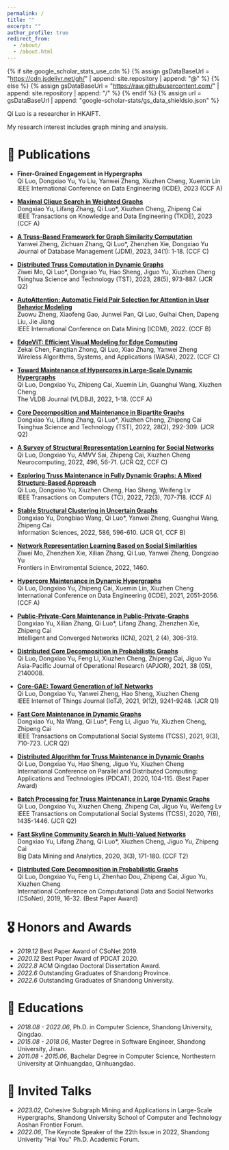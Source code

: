 ```yaml
---
permalink: /
title: ""
excerpt: ""
author_profile: true
redirect_from: 
  - /about/
  - /about.html
---
```


{% if site.google_scholar_stats_use_cdn %}
{% assign gsDataBaseUrl = "https://cdn.jsdelivr.net/gh/" | append: site.repository | append: "@" %}
{% else %}
{% assign gsDataBaseUrl = "https://raw.githubusercontent.com/" | append: site.repository | append: "/" %}
{% endif %}
{% assign url = gsDataBaseUrl | append: "google-scholar-stats/gs_data_shieldsio.json" %}

<span class='anchor' id='about-me'></span>

Qi Luo is a researcher in HKAIFT. 
<!-- and a postdoc of City University of Hongkong -->

My research interest includes graph mining and analysis.

<!-- <a href='https://scholar.google.com/citations?user=glQeJ0sAAAAJ'><img src="https://img.shields.io/endpoint?url={{ url | url_encode }}&logo=Google%20Scholar&labelColor=f6f6f6&color=9cf&style=flat&label=citations"></a>. -->


<!-- # 🔥 News
- *2022.02*: &nbsp;🎉🎉 Lorem ipsum dolor sit amet, consectetur adipiscing elit. Vivamus ornare aliquet ipsum, ac tempus justo dapibus sit amet. 
- *2022.02*: &nbsp;🎉🎉 Lorem ipsum dolor sit amet, consectetur adipiscing elit. Vivamus ornare aliquet ipsum, ac tempus justo dapibus sit amet.  -->

<!-- # 🔮 Projects

<div class='paper-box'><div class='paper-box-image'><div><div class="badge">CVPR 2016</div><img src='images/500x300.png' alt="sym" width="100%"></div></div>
<div class='paper-box-text' markdown="1">

[Deep Residual Learning for Image Recognition](https://openaccess.thecvf.com/content_cvpr_2016/papers/He_Deep_Residual_Learning_CVPR_2016_paper.pdf)

**Kaiming He**, Xiangyu Zhang, Shaoqing Ren, Jian Sun

[**Project**](https://scholar.google.com/citations?view_op=view_citation&hl=zh-CN&user=DhtAFkwAAAAJ&citation_for_view=DhtAFkwAAAAJ:ALROH1vI_8AC) <strong><span class='show_paper_citations' data='DhtAFkwAAAAJ:ALROH1vI_8AC'></span></strong>
- Lorem ipsum dolor sit amet, consectetur adipiscing elit. Vivamus ornare aliquet ipsum, ac tempus justo dapibus sit amet. 
</div>
</div> -->


# 📝 Publications 


<!-- - [Lorem ipsum dolor sit amet, consectetur adipiscing elit. Vivamus ornare aliquet ipsum, ac tempus justo dapibus sit amet](https://github.com), A, B, C, **CVPR 2020** -->



- **Finer-Grained Engagement in Hypergraphs**         
	Qi Luo, Dongxiao Yu, Yu Liu, Yanwei Zheng, Xiuzhen Cheng, Xuemin Lin        
	IEEE International Conference on Data Engineering (ICDE), 2023 (CCF A)   

- [**Maximal Clique Search in Weighted Graphs**](https://ieeexplore.ieee.org/abstract/document/10025375)     
	Dongxiao Yu, Lifang Zhang, Qi Luo*, Xiuzhen Cheng, Zhipeng Cai        
	IEEE Transactions on Knowledge and Data Engineering (TKDE), 2023 (CCF A)
	
- [**A Truss-Based Framework for Graph Similarity Computation**](https://dl.acm.org/doi/abs/10.4018/JDM.322087)         
	Yanwei Zheng, Zichuan Zhang, Qi Luo*, Zhenzhen Xie, Dongxiao Yu        
	Journal of Database Management (JDM), 2023, 34(1): 1-18. (CCF C)  

- [**Distributed Truss Computation in Dynamic Graphs**](https://ieeexplore.ieee.org/abstract/document/10130042)                    
	Ziwei Mo, Qi Luo*, Dongxiao Yu, Hao Sheng, Jiguo Yu, Xiuzhen Cheng            
	Tsinghua Science and Technology (TST), 2023, 28(5), 973-887. (JCR Q2)  

- [**AutoAttention: Automatic Field Pair Selection for Attention in User Behavior Modeling**](https://ieeexplore.ieee.org/document/10027716)                    
	Zuowu Zheng, Xiaofeng Gao, Junwei Pan, Qi Luo, Guihai Chen, Dapeng Liu, Jie Jiang            
	IEEE International Conference on Data Mining (ICDM), 2022. (CCF B)  

- [**EdgeViT: Efficient Visual Modeling for Edge Computing**](https://link.springer.com/chapter/10.1007/978-3-031-19211-1_33)         
	Zekai Chen, Fangtian Zhong, Qi Luo, Xiao Zhang, Yanwei Zheng              
	Wireless Algorithms, Systems, and Applications (WASA), 2022. (CCF C)

- [**Toward Maintenance of Hypercores in Large-Scale Dynamic Hypergraphs**](https://link.springer.com/article/10.1007/s00778-022-00763-z)        
	Qi Luo, Dongxiao Yu, Zhipeng Cai, Xuemin Lin, Guanghui Wang, Xiuzhen Cheng      
	The VLDB Journal (VLDBJ), 2022, 1-18. (CCF A)

- [**Core Decomposition and Maintenance in Bipartite Graphs**](https://ieeexplore.ieee.org/document/9906055)     
	Dongxiao Yu, Lifang Zhang, Qi Luo*, Xiuzhen Cheng, Zhipeng Cai        
	Tsinghua Science and Technology (TST), 2022, 28(2), 292-309. (JCR Q2)

- [**A Survey of Structural Representation Learning for Social Networks**](https://www.sciencedirect.com/science/article/pii/S0925231222005240)       
	Qi Luo, Dongxiao Yu, AMVV Sai, Zhipeng Cai, Xiuzhen Cheng     
	Neurocomputing, 2022, 496, 56-71. (JCR Q2, CCF C)

- [**Exploring Truss Maintenance in Fully Dynamic Graphs: A Mixed Structure-Based Approach**](https://ieeexplore.ieee.org/document/9774034)     
	Qi Luo, Dongxiao Yu, Xiuzhen Cheng, Hao Sheng, Weifeng Lv      
	IEEE Transactions on Computers (TC), 2022, 72(3), 707-718. (CCF A)

- [**Stable Structural Clustering in Uncertain Graphs**](https://www.sciencedirect.com/science/article/pii/S0020025521012007)    
	Dongxiao Yu, Dongbiao Wang, Qi Luo*, Yanwei Zheng, Guanghui Wang, Zhipeng Cai      
	Information Sciences, 2022, 586, 596-610. (JCR Q1, CCF B)

- [**Network Representation Learning Based on Social Similarities**](https://www.frontiersin.org/articles/10.3389/fenvs.2022.974246/full)   
	Ziwei Mo, Zhenzhen Xie, Xilian Zhang,  Qi Luo, Yanwei Zheng, Dongxiao Yu      
	Frontiers in Enviromental Science, 2022, 1460.

- [**Hypercore Maintenance in Dynamic Hypergraphs**](https://ieeexplore.ieee.org/document/9458645)      
	Qi Luo, Dongxiao Yu, Zhipeng Cai, Xuemin Lin, Xiuzhen Cheng       
	International Conference on Data Engineering (ICDE), 2021, 2051-2056.  (CCF A)

- [**Public-Private-Core Maintenance in Public-Private-Graphs**](https://www.sciopen.com/article/10.23919/ICN.2021.0022)   
	Dongxiao Yu, Xilian Zhang, Qi Luo*, Lifang Zhang, Zhenzhen Xie, Zhipeng Cai       
	Intelligent and Converged Networks (ICN), 2021, 2 (4), 306-319.

- [**Distributed Core Decomposition in Probabilistic Graphs**](https://www.worldscientific.com/doi/10.1142/S021759592140008X)      
	Qi Luo, Dongxiao Yu, Feng Li, Xiuzhen Cheng, Zhipeng Cai, Jiguo Yu        
	Asia-Pacific Journal of Operational Research (APJOR), 2021, 38 (05), 2140008.

- [**Core-GAE: Toward Generation of IoT Networks**](https://ieeexplore.ieee.org/document/9446508)     
	Qi Luo, Dongxiao Yu, Yanwei Zheng, Hao Sheng, Xiuzhen Cheng        
	IEEE Internet of Things Journal (IoTJ), 2021, 9(12), 9241-9248. (JCR Q1)

- [**Fast Core Maintenance in Dynamic Graphs**](https://ieeexplore.ieee.org/document/9382789)    
	Dongxiao Yu, Na Wang, Qi Luo*, Feng Li, Jiguo Yu, Xiuzhen Cheng, Zhipeng Cai         
	IEEE Transactions on Computational Social Systems (TCSS), 2021, 9(3), 710-723. (JCR Q2)
  
- [**Distributed Algorithm for Truss Maintenance in Dynamic Graphs**](https://link.springer.com/chapter/10.1007/978-3-030-69244-5_9)         
	Qi Luo, Dongxiao Yu, Hao Sheng, Jiguo Yu, Xiuzhen Cheng     
	International Conference on Parallel and Distributed Computing: Applications and Technologies (PDCAT), 2020, 104-115. (Best Paper Award)

- [**Batch Processing for Truss Maintenance in Large Dynamic Graphs**](https://ieeexplore.ieee.org/document/9212615)        
	Qi Luo, Dongxiao Yu, Xiuzhen Cheng, Zhipeng Cai, Jiguo Yu, Weifeng Lv   
	IEEE Transactions on Computational Social Systems (TCSS), 2020, 7(6), 1435-1446. (JCR Q2)

- [**Fast Skyline Community Search in Multi-Valued Networks**](https://ieeexplore.ieee.org/document/9142150)    
	Dongxiao Yu, Lifang Zhang, Qi Luo*, Xiuzhen Cheng, Jiguo Yu, Zhipeng Cai       
	Big Data Mining and Analytics, 2020, 3(3), 171-180. (CCF T2)

- [**Distributed Core Decomposition in Probabilistic Graphs**](https://link.springer.com/chapter/10.1007/978-3-030-34980-6_2)         
	Qi Luo, Dongxiao Yu, Feng Li, Zhenhao Dou, Zhipeng Cai, Jiguo Yu, Xiuzhen Cheng       
	International Conference on Computational Data and Social Networks (CSoNet), 2019, 16-32. (Best Paper Award)




# 🎖 Honors and Awards
- *2019.12* Best Paper Award of CSoNet 2019. 
- *2020.12* Best Paper Award of PDCAT 2020.
- *2022.8* ACM Qingdao Doctoral Dissertation Award. 
- *2022.6* Outstanding Graduates of Shandong Province. 
- *2022.6* Outstanding Graduates of Shandong University. 
<!-- - *2023.4* Best Paper Award of CIDM 2023.   -->

# 📖 Educations
- *2018.08 - 2022.06*, Ph.D. in Computer Science, Shandong University, Qingdao. 
- *2015.08 - 2018.06*, Master Degree in Software Engineer, Shandong University, Jinan. 
- *2011.08 - 2015.06*, Bachelar Degree in Computer Science, Northestern University at Qinhuangdao, Qinhuangdao. 

# 💬 Invited Talks
- *2023.02*, Cohesive Subgraph Mining and Applications in Large-Scale Hypergraphs, Shandong University School of Computer and Technology Aoshan Frontier Forum. 
- *2022.06*, The Keynote Speaker of the 22th Issue in 2022, Shandong Univerity "Hai You" Ph.D. Academic Forum. 

<!-- - *2022.06*, Lorem ipsum dolor sit amet, consectetur adipiscing elit. Vivamus ornare aliquet ipsum, ac tempus justo dapibus sit amet.  \| [\[video\]](https://github.com/) -->

<!-- 
# 💻 Internships
- *2017.11 - 2018.02*, [JD](https://www.jd.com/), China. -->


